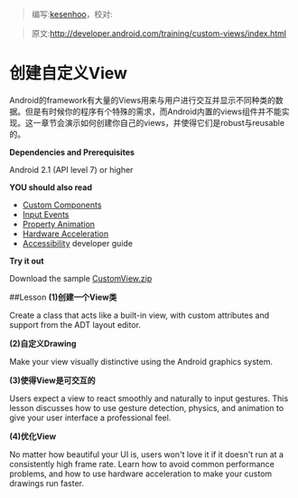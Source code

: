 > 编写:[kesenhoo](https://github.com/kesenhoo)，校对:

> 原文:<http://developer.android.com/training/custom-views/index.html>

# 创建自定义View

Android的framework有大量的Views用来与用户进行交互并显示不同种类的数据。但是有时候你的程序有个特殊的需求，而Android内置的views组件并不能实现。这一章节会演示如何创建你自己的views，并使得它们是robust与reusable的。

**Dependencies and Prerequisites**

Android 2.1 (API level 7) or higher

**YOU should also read**

* [Custom Components](http://developer.android.com/guide/topics/ui/custom-components.html)
* [Input Events](http://developer.android.com/guide/topics/ui/ui-events.html)
* [Property Animation](http://developer.android.com/guide/topics/graphics/prop-animation.html)
* [Hardware Acceleration](http://developer.android.com/guide/topics/graphics/hardware-accel.html)
* [Accessibility](http://developer.android.com/guide/topics/ui/accessibility/index.html) developer guide

**Try it out**

Download the sample
[CustomView.zip](http://developer.android.com/shareables/training/CustomView.zip)

<!-- more -->

##Lesson
**(1)创建一个View类**

Create a class that acts like a built-in view, with custom attributes and support from the ADT layout editor.

**(2)自定义Drawing**

Make your view visually distinctive using the Android graphics system.

**(3)使得View是可交互的**

Users expect a view to react smoothly and naturally to input gestures. This lesson discusses how to use gesture detection, physics, and animation to give your user interface a professional feel.

**(4)优化View**

No matter how beautiful your UI is, users won't love it if it doesn't run at a consistently high frame rate. Learn how to avoid common performance problems, and how to use hardware acceleration to make your custom drawings run faster.
